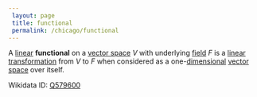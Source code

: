 ```yaml
---
 layout: page
 title: functional
 permalink: /chicago/functional
---
```

A [linear](https://defsmath.github.io/DefsMath/linear_transformation) **functional** on a [vector space](https://defsmath.github.io/DefsMath/vector_space) $V$ with underlying [field](https://defsmath.github.io/DefsMath/field) $F$ is a [linear transformation](https://defsmath.github.io/DefsMath/linear_transformation) from $V$ to $F$ when considered as a one-[dimensional](https://defsmath.github.io/DefsMath/dimension_of_vector_space) [vector space](https://defsmath.github.io/DefsMath/vector_space) over itself.

Wikidata ID: [Q579600](https://www.wikidata.org/wiki/Q579600)